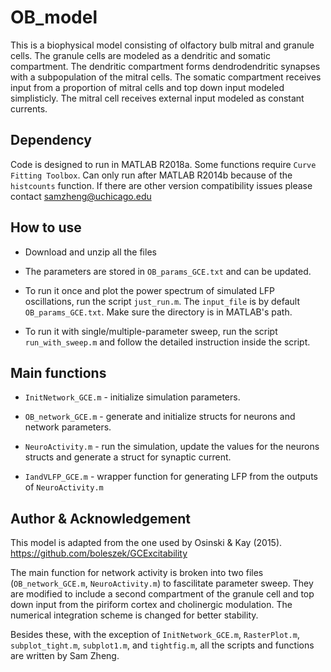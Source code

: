 # OB_model
This is a biophysical model consisting of olfactory bulb mitral and granule cells. The granule cells are modeled as a dendritic and somatic compartment. The dendritic compartment forms dendrodendritic synapses with a subpopulation of the mitral cells. The somatic compartment receives input from a proportion of mitral cells and top down input modeled simplisticly. The mitral cell receives external input modeled as constant currents.

## Dependency
Code is designed to run in MATLAB R2018a. Some functions require `Curve Fitting Toolbox`. Can only run after MATLAB R2014b because of the `histcounts` function. If there are other version compatibility issues please contact samzheng@uchicago.edu

## How to use
- Download and unzip all the files
- The parameters are stored in `OB_params_GCE.txt` and can be updated.    

- To run it once and plot the power spectrum of simulated LFP oscillations, run the script `just_run.m`. The `input_file` is by default `OB_params_GCE.txt`. Make sure the directory is in MATLAB's path.     

- To run it with single/multiple-parameter sweep, run the script `run_with_sweep.m` and follow the detailed instruction inside the script.    

## Main functions
- `InitNetwork_GCE.m`         -       initialize simulation parameters.     

- `OB_network_GCE.m`          -       generate and initialize structs for neurons and network parameters.   

- `NeuroActivity.m`           -       run the simulation, update the values for the neurons structs and generate a struct for synaptic current.   

- `IandVLFP_GCE.m`            -       wrapper function for generating LFP from the outputs of `NeuroActivity.m`


## Author & Acknowledgement
This model is adapted from the one used by Osinski & Kay (2015). https://github.com/boleszek/GCExcitability   

The main function for network activity is broken into two files (`OB_network_GCE.m`, `NeuroActivity.m`) to fascilitate parameter sweep. They are modified to include a second compartment of the granule cell and top down input from the piriform cortex and cholinergic modulation. The numerical integration scheme is changed for better stability.

Besides these, with the exception of `InitNetwork_GCE.m`, `RasterPlot.m`, `subplot_tight.m`, `subplot1.m`, and `tightfig.m`, all the scripts and functions are written by Sam Zheng.
